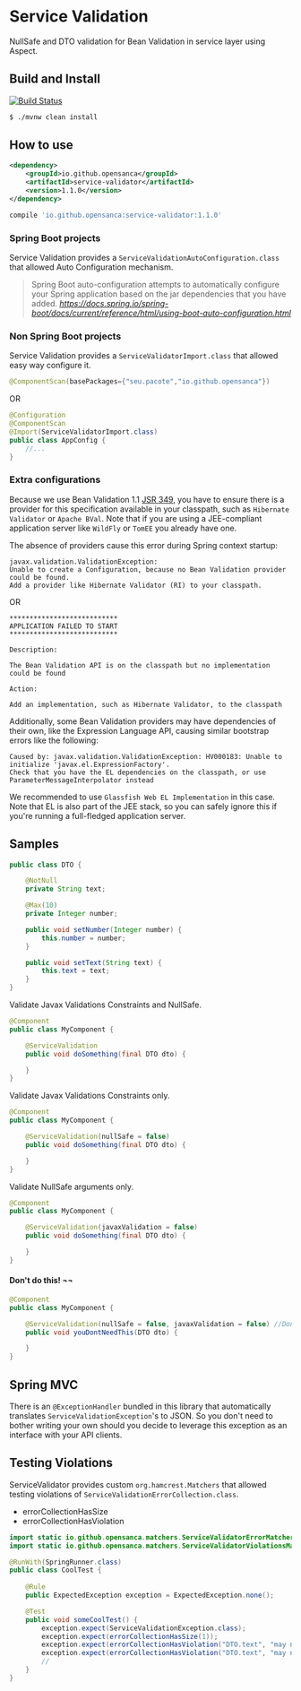 # Service Validation

NullSafe and DTO validation for Bean Validation in service layer using Aspect.

## Build and Install

[![Build Status](https://travis-ci.org/opensanca/service-validator.svg?branch=master)](https://travis-ci.org/opensanca/service-validator)

```bash
$ ./mvnw clean install
```
## How to use

```xml
<dependency>
    <groupId>io.github.opensanca</groupId>
    <artifactId>service-validator</artifactId>
    <version>1.1.0</version>
</dependency>
```

```groovy
compile 'io.github.opensanca:service-validator:1.1.0'
```
### Spring Boot projects
 
Service Validation provides a `ServiceValidationAutoConfiguration.class` that allowed Auto Configuration mechanism.
 
 >Spring Boot auto-configuration attempts to automatically configure your Spring application based on the jar dependencies that you have added. 
 ><cite>https://docs.spring.io/spring-boot/docs/current/reference/html/using-boot-auto-configuration.html</cite> 

### Non Spring Boot projects

Service Validation provides a `ServiceValidatorImport.class` that allowed easy way configure it.

```java
@ComponentScan(basePackages={"seu.pacote","io.github.opensanca"})
```
OR
```java
@Configuration
@ComponentScan
@Import(ServiceValidatorImport.class)
public class AppConfig {
    //...
}
```
 
### Extra configurations

Because we use Bean Validation 1.1 [JSR 349](http://beanvalidation.org/1.1/), you have to ensure there is a
provider for this specification available in your classpath, such as `Hibernate Validator` or `Apache BVal`. Note that if you are
using a JEE-compliant application server like `WildFly` or `TomEE` you already have one.

The absence of providers cause this error during Spring context startup:

```bazaar
javax.validation.ValidationException: 
Unable to create a Configuration, because no Bean Validation provider could be found. 
Add a provider like Hibernate Validator (RI) to your classpath.
```

OR

```bazaar
***************************
APPLICATION FAILED TO START
***************************

Description:

The Bean Validation API is on the classpath but no implementation could be found

Action:

Add an implementation, such as Hibernate Validator, to the classpath
```

Additionally, some Bean Validation providers may have dependencies of their own, like the Expression Language API,
causing similar bootstrap errors like the following:

```bazaar
Caused by: javax.validation.ValidationException: HV000183: Unable to initialize 'javax.el.ExpressionFactory'. 
Check that you have the EL dependencies on the classpath, or use ParameterMessageInterpolator instead
```

We recommended to use `Glassfish Web EL Implementation` in this case. Note that EL is also part of the JEE stack,
so you can safely ignore this if you're running a full-fledged application server.

## Samples

```java
public class DTO {

    @NotNull
    private String text;

    @Max(10)
    private Integer number;

    public void setNumber(Integer number) {
        this.number = number;
    }

    public void setText(String text) {
        this.text = text;
    }
}
```
Validate Javax Validations Constraints and NullSafe.
```java
@Component
public class MyComponent {

    @ServiceValidation
    public void doSomething(final DTO dto) {

    }
}
```
Validate Javax Validations Constraints only.
```java
@Component
public class MyComponent {

    @ServiceValidation(nullSafe = false)
    public void doSomething(final DTO dto) {

    }
}
```
Validate NullSafe arguments only.
```java
@Component
public class MyComponent {

    @ServiceValidation(javaxValidation = false)
    public void doSomething(final DTO dto) {

    }
}
```

#### Don't do this! ¬¬

```java
@Component
public class MyComponent {

    @ServiceValidation(nullSafe = false, javaxValidation = false) //Don't do this!
    public void youDontNeedThis(DTO dto) {

    }
}
```

## Spring MVC

There is an `@ExceptionHandler` bundled in this library that automatically
translates `ServiceValidationException`'s to JSON. So you don't need to bother
writing your own should you decide to leverage this exception as an interface
with your API clients.

## Testing Violations

ServiceValidator provides custom `org.hamcrest.Matchers` that allowed testing violations of 
`ServiceValidationErrorCollection.class`.

+ errorCollectionHasSize
+ errorCollectionHasViolation

```java
import static io.github.opensanca.matchers.ServiceValidatorErrorMatcher.errorCollectionHasSize;
import static io.github.opensanca.matchers.ServiceValidatorViolationsMatcher.errorCollectionHasViolation;

@RunWith(SpringRunner.class)
public class CoolTest {
    
    @Rule
    public ExpectedException exception = ExpectedException.none();

    @Test
    public void someCoolTest() {
        exception.expect(ServiceValidationException.class);
        exception.expect(errorCollectionHasSize(1));
        exception.expect(errorCollectionHasViolation("DTO.text", "may not be null"));
        exception.expect(errorCollectionHasViolation("DTO.text", "may not be empty"));
        //
    }
}
```
